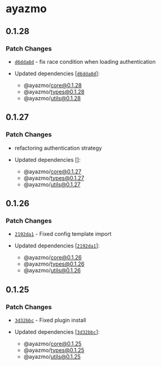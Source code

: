 # ayazmo

## 0.1.28

### Patch Changes

- [`d6dda8d`](https://github.com/ayazmojs/ayazmo/commit/d6dda8d673047abc5646448f7414686f247d3078) - fix race condition when loading authentication

- Updated dependencies [[`d6dda8d`](https://github.com/ayazmojs/ayazmo/commit/d6dda8d673047abc5646448f7414686f247d3078)]:
  - @ayazmo/core@0.1.28
  - @ayazmo/types@0.1.28
  - @ayazmo/utils@0.1.28

## 0.1.27

### Patch Changes

- refactoring authentication strategy

- Updated dependencies []:
  - @ayazmo/core@0.1.27
  - @ayazmo/types@0.1.27
  - @ayazmo/utils@0.1.27

## 0.1.26

### Patch Changes

- [`2192da1`](https://github.com/ayazmojs/ayazmo/commit/2192da14c409bcc5f66f9d029cb269570163e130) - Fixed config template import

- Updated dependencies [[`2192da1`](https://github.com/ayazmojs/ayazmo/commit/2192da14c409bcc5f66f9d029cb269570163e130)]:
  - @ayazmo/core@0.1.26
  - @ayazmo/types@0.1.26
  - @ayazmo/utils@0.1.26

## 0.1.25

### Patch Changes

- [`3d32bbc`](https://github.com/ayazmojs/ayazmo/commit/3d32bbc1160c9f98446bf387555776bc4deb2089) - Fixed plugin install

- Updated dependencies [[`3d32bbc`](https://github.com/ayazmojs/ayazmo/commit/3d32bbc1160c9f98446bf387555776bc4deb2089)]:
  - @ayazmo/core@0.1.25
  - @ayazmo/types@0.1.25
  - @ayazmo/utils@0.1.25
